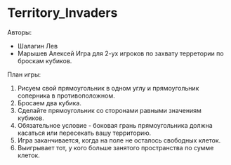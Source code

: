 # Territory_Invaders
Авторы:
  - Шалагин Лев
  - Марышев Алексей
Игра для 2-ух игроков по захвату терретории по броскам кубиков.

План игры:
1. Рисуем свой прямоугольник в одном углу и прямоугольник соперника в противоположном.
2. Бросаем два кубика.
3. Сделайте прямоугольник со сторонами равными значениям кубиков.
4. Обязательное условие - боковая грань прямоугольника должна касаться или пересекать вашу территорию.
6. Игра заканчивается, когда на поле не осталось свободных клеток.
7. Выигрывает тот, у кого больше занятого пространства по сумме клеток.
